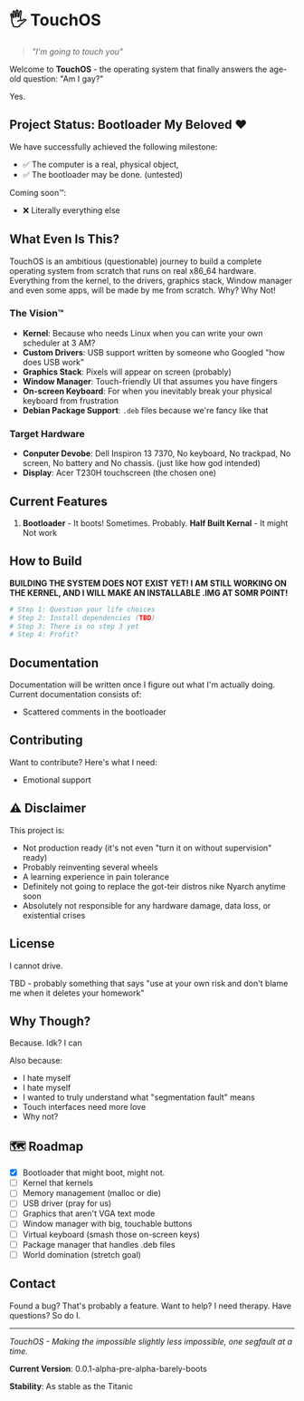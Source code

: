 # 🖐️ TouchOS

> *"I'm going to touch you"*

Welcome to **TouchOS** - the operating system that finally answers the age-old question: "Am I gay?"

Yes.

## Project Status: Bootloader My Beloved ❤️

We have successfully achieved the following milestone:
- ✅ The computer is a real, physical object,
- ✅ The bootloader may be done. (untested)

Coming soon™:
- ❌ Literally everything else

## What Even Is This?

TouchOS is an ambitious (questionable) journey to build a complete operating system from scratch that runs on real x86_64 hardware. Everything from the kernel, to the drivers, graphics stack, Window manager and even some apps, will be made by me from scratch.
Why? Why Not!

### The Vision™

- **Kernel**: Because who needs Linux when you can write your own scheduler at 3 AM?
- **Custom Drivers**: USB support written by someone who Googled "how does USB work"
- **Graphics Stack**: Pixels will appear on screen (probably)
- **Window Manager**: Touch-friendly UI that assumes you have fingers
- **On-screen Keyboard**: For when you inevitably break your physical keyboard from frustration
- **Debian Package Support**: `.deb` files because we're fancy like that

### Target Hardware

- **Conputer Devobe**: Dell Inspiron 13 7370, No keyboard, No trackpad, No screen, No battery and No chassis. (just like how god intended)
- **Display**: Acer T230H touchscreen (the chosen one)

## Current Features

1. **Bootloader** - It boots! Sometimes. Probably. 
   **Half Built Kernal** - It might Not work

## How to Build
**BUILDING THE SYSTEM DOES NOT EXIST YET! I AM STILL WORKING ON THE KERNEL, AND I WILL MAKE AN INSTALLABLE .IMG AT SOMR POINT!**
```bash
# Step 1: Question your life choices
# Step 2: Install dependencies (TBD)
# Step 3: There is no step 3 yet
# Step 4: Profit?
```

## Documentation

Documentation will be written once I figure out what I'm actually doing. Current documentation consists of:
- Scattered comments in the bootloader

## Contributing

Want to contribute? Here's what I need:
- Emotional support

## ⚠️ Disclaimer

This project is:
- Not production ready (it's not even "turn it on without supervision" ready)
- Probably reinventing several wheels
- A learning experience in pain tolerance
- Definitely not going to replace the got-teir distros nike Nyarch anytime soon
- Absolutely not responsible for any hardware damage, data loss, or existential crises

## License
I cannot drive.

TBD - probably something that says "use at your own risk and don't blame me when it deletes your homework"

## Why Though?

Because. Idk? I can

Also because:
- I hate myself
- I hate myself
- I wanted to truly understand what "segmentation fault" means
- Touch interfaces need more love
- Why not?

## 🗺️ Roadmap

- [x] Bootloader that might boot, might not.
- [ ] Kernel that kernels
- [ ] Memory management (malloc or die)
- [ ] USB driver (pray for us)
- [ ] Graphics that aren't VGA text mode
- [ ] Window manager with big, touchable buttons
- [ ] Virtual keyboard (smash those on-screen keys)
- [ ] Package manager that handles .deb files
- [ ] World domination (stretch goal)

## Contact

Found a bug? That's probably a feature.
Want to help? I need therapy.
Have questions? So do I.

---

*TouchOS - Making the impossible slightly less impossible, one segfault at a time.*

**Current Version**: 0.0.1-alpha-pre-alpha-barely-boots

**Stability**: As stable as the Titanic
